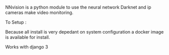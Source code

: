 NNvision is a python module to use the neural network Darknet and ip cameras make video monitoring.

To Setup : 

Because all install is very depedant on system configuration a docker image is available for install.

Works with django 3


